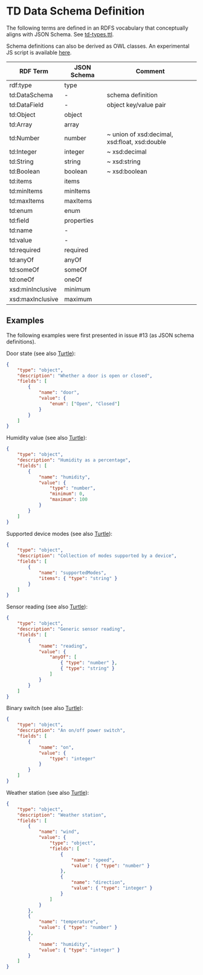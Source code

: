 # TD Data Schema Definition

The following terms are defined in an RDFS vocabulary that conceptually aligns with JSON Schema.
See [td-types.ttl](./td-types.ttl).

Schema definitions can also be derived as OWL classes. An experimental JS script is available
[here](https://github.com/vcharpenay/wot/tree/master/proposals/type-system/schema2owl.js).

| RDF Term | JSON Schema | Comment |
| --- | --- | --- |
| rdf:type | type | |
| td:DataSchema | - | schema definition |
| td:DataField | - | object key/value pair |
| td:Object | object | |
| td:Array | array | |
| td:Number | number | ~ union of xsd:decimal, xsd:float, xsd:double |
| td:Integer | integer | ~ xsd:decimal |
| td:String | string | ~ xsd:string |
| td:Boolean | boolean | ~ xsd:boolean |
| td:items | items | |
| td:minItems | minItems | |
| td:maxItems | maxItems | |
| td:enum |enum | |
| td:field | properties | |
| td:name | - | |
| td:value | - | |
| td:required | required | |
| td:anyOf | anyOf | |
| td:someOf | someOf | |
| td:oneOf | oneOf | |
| xsd:minInclusive | minimum | |
| xsd:maxInclusive | maximum | |

## Examples

The following examples were first presented in issue #13 (as JSON schema definitions).

Door state (see also [Turtle](./ex-door.ttl)):
```json
{
    "type": "object",
    "description": "Whether a door is open or closed",
    "fields": [
        {
            "name": "door",
            "value": {
                "enum": ["Open", "Closed"]
            }
        }
    ]
}
```

Humidity value (see also [Turtle](./ex-humidity.ttl)):
```json
{
    "type": "object",
    "description": "Humidity as a percentage",
    "fields": [
        {
            "name": "humidity",
            "value": {
                "type": "number",
                "minimum": 0,
                "maximum": 100
            }
        }
    ]
}
```

Supported device modes (see also [Turtle](./ex-modes.ttl)):
```json
{
    "type": "object",
    "description": "Collection of modes supported by a device",
    "fields": [
        {
            "name": "supportedModes",
            "items": { "type": "string" }
        }
    ]
}
```

Sensor reading (see also [Turtle](./ex-reading.ttl)):
```json
{
    "type": "object",
    "description": "Generic sensor reading",
    "fields": [
        {
            "name": "reading",
            "value": {
                "anyOf": [
                    { "type": "number" },
                    { "type": "string" }
                ]
            }
        }
    ]
}
```

Binary switch (see also [Turtle](./ex-switch.ttl)):
```json
{
    "type": "object",
    "description": "An on/off power switch",
    "fields": [
        {
            "name": "on",
            "value": {
                "type": "integer"
            }
        }
    ]
}
```

Weather station (see also [Turtle](./ex-weather.ttl)):
```json
{
    "type": "object",
    "description": "Weather station",
    "fields": [
        {
            "name": "wind",
            "value": {
                "type": "object",
                "fields": [
                    {
                        "name": "speed",
                        "value": { "type": "number" }
                    },
                    {
                        "name": "direction",
                        "value": { "type": "integer" }
                    }
                ]
            }
        },
        {
            "name": "temperature",
            "value": { "type": "number" }
        },
        {
            "name": "humidity",
            "value": { "type": "integer" }
        }
    ]
}
```